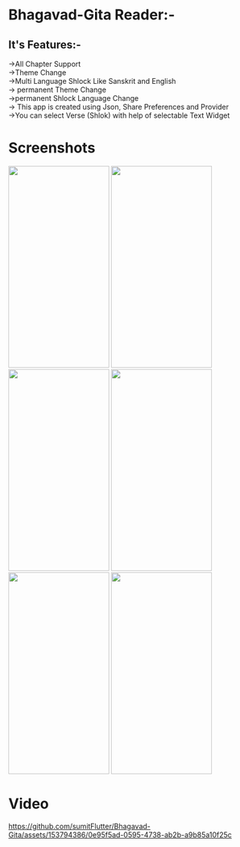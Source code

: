 <p>
 <h1> Bhagavad-Gita Reader:-</h1>
<h2>It's Features:-</h2>
->All Chapter Support<br>
->Theme Change<br>
->Multi Language Shlock Like Sanskrit and English<br>
-> permanent Theme Change<br>
->permanent Shlock Language Change<br>
-> This app is created using Json, Share Preferences and Provider<br>
 ->You can select Verse (Shlok) with help of selectable Text Widget<br>
 <h1>Screenshots </h1>
 <img src="https://github.com/sumitFlutter/Bhagavad-Gita/assets/153794386/2d21386b-e8dd-48a1-a7ef-bfb6d841befa"     height="400px" width="200px"/>
  <img src="https://github.com/sumitFlutter/Bhagavad-Gita/assets/153794386/6e3f6a08-61d2-4e8d-97fb-4c8e6d71f7a3"     height="400px" width="200px"/>
<img src="https://github.com/sumitFlutter/Bhagavad-Gita/assets/153794386/08924402-a939-4242-9ef5-95cefe26f2c0"     height="400px" width="200px"/>
<img src="https://github.com/sumitFlutter/Bhagavad-Gita/assets/153794386/69eec06a-25ef-447f-97e6-5630df0b2950"     height="400px" width="200px"/>
<img src="https://github.com/sumitFlutter/Bhagavad-Gita/assets/153794386/f7e35ae1-cfa6-460e-aee6-0f554ab643f9"     height="400px" width="200px"/>
 <img src="https://github.com/sumitFlutter/Bhagavad-Gita/assets/153794386/872a87db-2bf5-4789-9d89-56e9cdc15314"    height="400px" width="200px"/>

<h1> Video </h1>



  
https://github.com/sumitFlutter/Bhagavad-Gita/assets/153794386/0e95f5ad-0595-4738-ab2b-a9b85a10f25c


</p>
